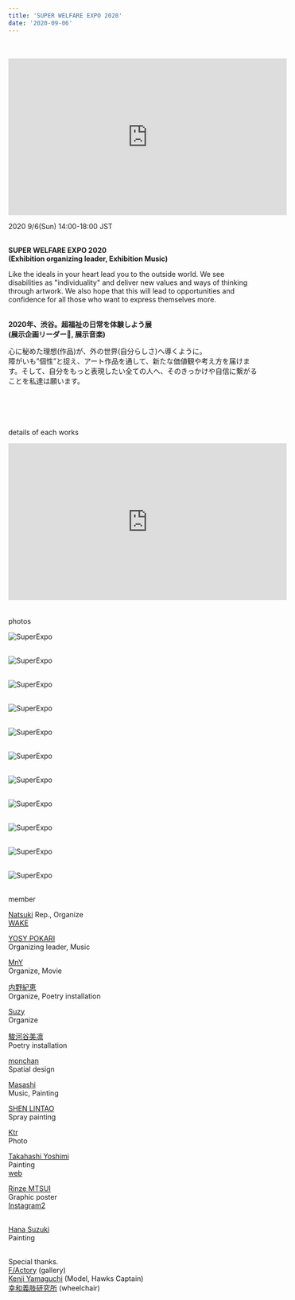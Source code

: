 ```yaml
---
title: 'SUPER WELFARE EXPO 2020'
date: '2020-09-06'
---
```

<br>
<br>

<iframe width="560" height="315" src="https://www.youtube-nocookie.com/embed/HON7TwmwTuk?start=426" frameborder="0" allow="accelerometer; autoplay; clipboard-write; encrypted-media; gyroscope; picture-in-picture" allowfullscreen></iframe>

2020 9/6(Sun) 14:00-18:00 JST⠀
<br>
<br>

**SUPER WELFARE EXPO 2020** <br>
**(Exhibition organizing leader, Exhibition Music)**

Like the ideals in your heart lead you to the outside world.
We see disabilities as "individuality" and deliver new values and ways of thinking through artwork. We also hope that this will lead to opportunities and confidence for all those who want to express themselves more.
<br>
<br>

**2020年、渋谷。超福祉の日常を体験しよう展** <br>
**(展示企画リーダー, 展示音楽)**

心に秘めた理想(作品)が、外の世界(自分らしさ)へ導くように。<br>
障がいも”個性”と捉え、アート作品を通して、新たな価値観や考え方を届けます。そして、自分をもっと表現したい全ての人へ、そのきっかけや自信に繋がることを私達は願います。
<br>
<br>
<br>
<br>
<br>
<br>
details of each works
<br>
<iframe width="560" height="315" src="https://www.youtube-nocookie.com/embed/UBcayGtdyTI?start=2338" frameborder="0" allow="accelerometer; autoplay; clipboard-write; encrypted-media; gyroscope; picture-in-picture" allowfullscreen></iframe>
<br>
<br>
<br>
photos
<br>

![SuperExpo](/images/SuperExpo/SuperExpo01.jpg)
<br>
<br>

![SuperExpo](/images/SuperExpo/SuperExpo02.jpg)
<br>
<br>

![SuperExpo](/images/SuperExpo/SuperExpo03.jpg)
<br>
<br>

![SuperExpo](/images/SuperExpo/SuperExpo04.jpg)
<br>
<br>

![SuperExpo](/images/SuperExpo/SuperExpo05.jpg)
<br>
<br>

![SuperExpo](/images/SuperExpo/SuperExpo06.jpg)
<br>
<br>

![SuperExpo](/images/SuperExpo/SuperExpo07.jpg)
<br>
<br>

![SuperExpo](/images/SuperExpo/SuperExpo08.jpg)
<br>
<br>

![SuperExpo](/images/SuperExpo/SuperExpo09.jpg)
<br>
<br>

![SuperExpo](/images/SuperExpo/SuperExpo10.jpg)
<br>
<br>

![SuperExpo](/images/SuperExpo/SuperExpo11.jpg)
<br>
<br>

member
<br>

[Natsuki](https://www.instagram.com/natsuki_lala/​) Rep., Organize <br>
[WAKE](https://www.instagram.com/wake_tokyo/​) 
<br>

[YOSY POKARI](https://www.instagram.com/pokaryosy/​) <br>
Organizing leader, Music
<br>

[MnY](https://www.instagram.com/insta_ota_whimsy/) <br>
Organize, Movie
<br>

[内野紀恵](https://www.instagram.com/key_yekk/​) <br>
Organize, Poetry installation
<br>

[Suzy](https://www.instagram.com/suzism_/​) <br>
Organize
<br>

[駿河谷美凛](https://www.instagram.com/mirin.61s/​) <br>
Poetry installation
<br>

[monchan](https://www.instagram.com/wakuwakumon/​) <br>
Spatial design
<br>

[Masashi](https://www.instagram.com/m_asashiomoto/​) <br>
Music, Painting
<br>

[SHEN LINTAO](https://www.instagram.com/lintao.s/​) <br>
Spray painting
<br>

[Ktr](https://www.instagram.com/ktr______/) <br>
Photo 
<br>

[Takahashi Yoshimi](https://www.instagram.com/yopsymi/​) <br>
Painting <br>
[web](https://yoshimitakahashi.wixsite.com/...​)
<br>

[Rinze MTSUI](https://www.instagram.com/rinze_eeeee/​) <br>
Graphic poster <br>
[Instagram2](https://www.instagram.com/_apple.idea/​) <br>
<br>

[Hana Suzuki](https://www.instagram.com/hanabudayo/) <br>
Painting
<br>
<br>

Special thanks. <br>
[F/Actory](https://www.instagram.com/factory_tokyo/) (gallery) <br>
[Kenji Yamaguchi](https://www.instagram.com/hanabudayo/) (Model, Hawks Captain) <br>
[幸和義肢研究所](https://www.kowagishi.com/) (wheelchair) <br>

<br>
<!-- 
#h1
##h2
###h3
####h4
#####h5
######h6
- brabra is list
**bold text**
_Italic_ or *Italic*

-->